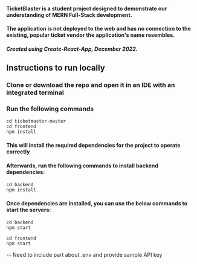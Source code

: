 

#### TicketBlaster is a student project designed to demonstrate our understanding of MERN Full-Stack development.

#### The application is not deployed to the web and has no connection to the existing, popular ticket vendor the application's name resembles.

##### Created using Create-React-App, December 2022.

## **Instructions to run locally**
### Clone or download the repo and open it in an IDE with an integrated terminal
### Run the following commands
```
cd ticketmaster-master 
cd frontend
npm install
```
#### This will install the required dependencies for the project to operate correctly
#### Afterwards, run the following commands to install backend dependencies:

```
cd backend
npm install
```
#### Once dependencies are installed, you can use the below commands to start the servers:
```
cd backend
npm start
```
```
cd frontend
npm start
```
-- Need to include part about .env and provide sample API key
